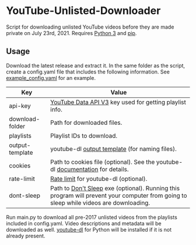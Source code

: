 # YouTube-Unlisted-Downloader
Script for downloading unlisted YouTube videos before they are made private on July 23rd, 2021. Requires [Python 3](https://www.python.org/) and [pip](https://pypi.org/project/pip/).

## Usage
Download the latest release and extract it. In the same folder as the script, create a config.yaml file that includes the following information. See [example_config.yaml](example_config.yaml) for an example.

| Key | Value |
| --- | --- |
| api-key | [YouTube Data API V3](https://developers.google.com/youtube/v3/getting-started) key used for getting playlist info. |
| download-folder | Path for downloaded files. |
| playlists | Playlist IDs to download. |
| output-template | youtube-dl [output template](https://github.com/ytdl-org/youtube-dl/blob/master/README.md#output-template) (for naming files). |
| cookies | Path to cookies file (optional). See the youtube-dl [documentation](https://github.com/ytdl-org/youtube-dl/blob/master/README.md#how-do-i-pass-cookies-to-youtube-dl) for details. |
| rate-limit | [Rate limit](https://github.com/ytdl-org/youtube-dl/blob/master/README.md#download-options) for youtube-dl (optional). |
| dont-sleep | Path to [Don't Sleep](https://www.softwareok.com/?seite=Microsoft/DontSleep) exe (optional). Running this program will prevent your computer from going to sleep while videos are downloading. |


Run main.py to download all pre-2017 unlisted videos from the playlists included in config.yaml. Video descriptions and metadata will be downloaded as well.
[youtube-dl](https://github.com/ytdl-org/youtube-dl) for Python will be installed if it is not already present.
